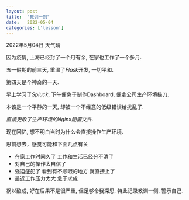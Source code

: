 ```yaml
---
layout: post
title:  "教训一则"
date:   2022-05-04
categories: ['lesson']
---
```


2022年5月04日 天气晴

因为疫情, 上海已经封了一个月有余, 在家也工作了一个多月.

五一假期的前三天, 重温了*Flask*开发, 一切平和.

第四天是个神奇的一天.

早上学习了*Spluck*, 下午便急于制作Dashboard, 便拿公司生产环境操刀.

本该是一个平静的一天, 却被一个不经意的低级错误给扰乱了.

_直接更改了生产环境的*Nginx*配置文件._

现在回忆, 想不明白当时为什么会直接操作生产环境. 

思前想去，感觉可能和下面几点有关

- 在家工作时间久了 工作和生活已经分不清了 
- 对自己的操作太自信了
- 强迫症犯了 看到有不顺眼的地方 就直接上了
- 最近工作压力太大 急于求成

祸以酿成, 好在后果不是很严重, 但足够令我深思.
特此记录教训一侧, 警示自己.